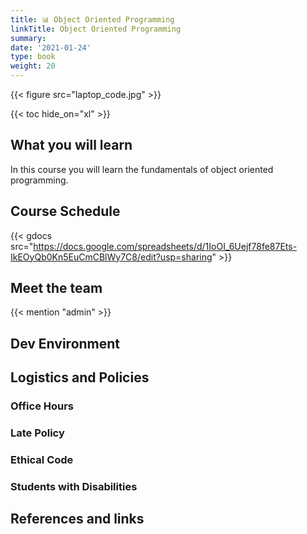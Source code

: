 ```yaml
---
title: 📊 Object Oriented Programming
linkTitle: Object Oriented Programming
summary: 
date: '2021-01-24'
type: book
weight: 20
---
```


<!--more-->

{{< figure src="laptop_code.jpg" >}}

{{< toc hide_on="xl" >}}

## What you will learn

In this course you will learn the fundamentals of object oriented programming. 

## Course Schedule

{{< gdocs src="https://docs.google.com/spreadsheets/d/1IoOI_6Uejf78fe87Ets-IkEOyQb0Kn5EuCmCBlWy7C8/edit?usp=sharing" >}}


## Meet the team

{{< mention "admin" >}}

## Dev Environment

## Logistics and Policies

### Office Hours

### Late Policy

### Ethical Code

### Students with Disabilities

## References and links
